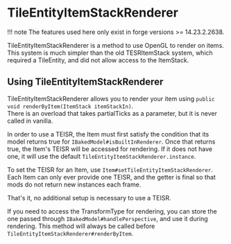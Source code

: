 TileEntityItemStackRenderer
=======================
!!! note
    The features used here only exist in forge versions >= 14.23.2.2638.

TileEntityItemStackRenderer is a method to use OpenGL to render on items.  This system is much simpler than the old TESRItemStack system, which required a TileEntity, and did not allow access to the ItemStack.

Using TileEntityItemStackRenderer
--------------------------

TileEntityItemStackRenderer allows you to render your item using `public void renderByItem(ItemStack itemStackIn)`.  
There is an overload that takes partialTicks as a parameter, but it is never called in vanilla.

In order to use a TEISR, the Item must first satisfy the condition that its model returns true for `IBakedModel#isBuiltInRenderer`.
Once that returns true, the Item's TEISR will be accessed for rendering.  If it does not have one, it will use the default `TileEntityItemStackRenderer.instance`.

To set the TEISR for an Item, use `Item#setTileEntityItemStackRenderer`.  Each Item can only ever provide one TEISR, and the getter is final so that mods do not return new instances each frame.

That's it, no additional setup is necessary to use a TEISR.

If you need to access the TransformType for rendering, you can store the one passed through `IBakedModel#handlePerspective`, and use it during rendering.  This method will always be called before `TileEntityItemStackRenderer#renderByItem`.
